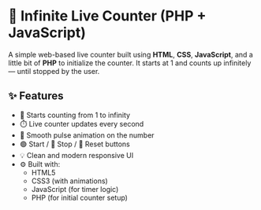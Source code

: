 # 🔢 Infinite Live Counter (PHP + JavaScript)

A simple web-based live counter built using **HTML**, **CSS**, **JavaScript**, and a little bit of **PHP** to initialize the counter. It starts at 1 and counts up infinitely — until stopped by the user.

## ✨ Features

- 🚀 Starts counting from 1 to infinity
- ⏱️ Live counter updates every second
- 🎨 Smooth pulse animation on the number
- 🟢 Start / 🔴 Stop / 🔁 Reset buttons
- 💡 Clean and modern responsive UI
- ⚙️ Built with:
  - HTML5
  - CSS3 (with animations)
  - JavaScript (for timer logic)
  - PHP (for initial counter setup)
